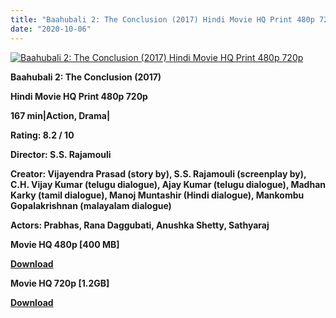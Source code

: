 ```yaml
---
title: "Baahubali 2: The Conclusion (2017) Hindi Movie HQ Print 480p 720p"
date: "2020-10-06"
---
```


[![Baahubali 2: The Conclusion (2017) Hindi Movie HQ Print 480p 720p](https://1.bp.blogspot.com/-3J05YdNumLo/Xwqa6P0NXBI/AAAAAAAAD90/ZTXDPopnGXU5UK_LBQoLtEwjHUXrauzkQCLcBGAsYHQ/s1600/images{af99d4ef3a3bfb913a0d6861420bcac60063852b44d94ae638a2dc0c0e4d8df4}252813{af99d4ef3a3bfb913a0d6861420bcac60063852b44d94ae638a2dc0c0e4d8df4}2529.webp "Baahubali 2: The Conclusion (2017) Hindi Movie HQ Print 480p 720p")](https://1.bp.blogspot.com/-3J05YdNumLo/Xwqa6P0NXBI/AAAAAAAAD90/ZTXDPopnGXU5UK_LBQoLtEwjHUXrauzkQCLcBGAsYHQ/s1600/images{af99d4ef3a3bfb913a0d6861420bcac60063852b44d94ae638a2dc0c0e4d8df4}252813{af99d4ef3a3bfb913a0d6861420bcac60063852b44d94ae638a2dc0c0e4d8df4}2529.webp)

**Baahubali 2: The Conclusion (2017)**

**Hindi Movie HQ Print 480p 720p**

**167 min|Action, Drama|**

**Rating: 8.2 / 10** 

**Director: S.S. Rajamouli**

**Creator: Vijayendra Prasad (story by), S.S. Rajamouli (screenplay by), C.H. Vijay Kumar (telugu dialogue), Ajay Kumar (telugu dialogue), Madhan Karky (tamil dialogue), Manoj Muntashir (Hindi dialogue), Mankombu Gopalakrishnan (malayalam dialogue)**

**Actors: Prabhas, Rana Daggubati, Anushka Shetty, Sathyaraj**

 **Movie HQ 480p \[400 MB\]**

**[Download](https://zee.gl/eD8RYC)**

 **Movie HQ 720p \[1.2GB\]**

**[Download](https://zee.gl/nzY18OPR)**
